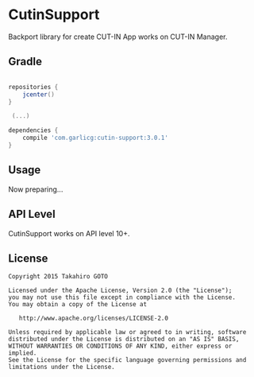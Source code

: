 # CutinSupport
Backport library for create CUT-IN App works on CUT-IN Manager.


Gradle
--------

```groovy

repositories {
    jcenter()
}

 (...)

dependencies {
    compile 'com.garlicg:cutin-support:3.0.1'
}

```


Usage
--------
Now preparing...


API Level
-------
CutinSupport works on API level 10+.

License
-------

    Copyright 2015 Takahiro GOTO

    Licensed under the Apache License, Version 2.0 (the "License");
    you may not use this file except in compliance with the License.
    You may obtain a copy of the License at

       http://www.apache.org/licenses/LICENSE-2.0

    Unless required by applicable law or agreed to in writing, software
    distributed under the License is distributed on an "AS IS" BASIS,
    WITHOUT WARRANTIES OR CONDITIONS OF ANY KIND, either express or implied.
    See the License for the specific language governing permissions and
    limitations under the License.

